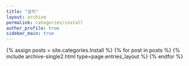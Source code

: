 ```yaml
---
title: "설치"
layout: archive
permalink: categories/install
author_profile: true
sidebar_main: true
---
```


{% assign posts = site.categories.Install %}
{% for post in posts %} {% include archive-single2.html type=page.entries_layout %} {% endfor %}
